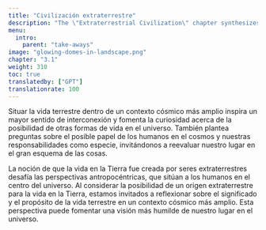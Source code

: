 ```yaml
---
title: "Civilización extraterrestre"
description: "The \"Extraterrestrial Civilization\" chapter synthesizes the key takeaways from the site's exploration of the hypothesis that life on Earth was engineered by the Elohim, an advanced extraterrestrial civilization. This chapter likely summarizes the journey through ancient scriptures, historical events, and scientific interpretations that support this theory. It probably aims to consolidate the insights gained from previous chapters, offering a cohesive understanding of how this extraterrestrial influence might have shaped human history and development, and what implications this has for our perception of humanity's place in the cosmos."
menu:
  intro:
    parent: "take-aways"
image: "glowing-domes-in-landscape.png"
chapter: "3.1"
weight: 310
toc: true
translatedby: ["GPT"]
translationrate: 100
---
```


Situar la vida terrestre dentro de un contexto cósmico más amplio inspira un mayor sentido de interconexión y fomenta la curiosidad acerca de la posibilidad de otras formas de vida en el universo. También plantea preguntas sobre el posible papel de los humanos en el cosmos y nuestras responsabilidades como especie, invitándonos a reevaluar nuestro lugar en el gran esquema de las cosas.

La noción de que la vida en la Tierra fue creada por seres extraterrestres desafía las perspectivas antropocéntricas, que sitúan a los humanos en el centro del universo. Al considerar la posibilidad de un origen extraterrestre para la vida en la Tierra, estamos invitados a reflexionar sobre el significado y el propósito de la vida terrestre en un contexto cósmico más amplio. Esta perspectiva puede fomentar una visión más humilde de nuestro lugar en el universo.

